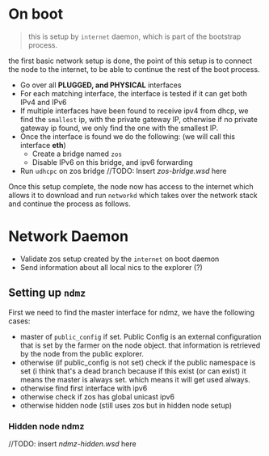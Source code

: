 # On boot
> this is setup by `internet` daemon, which is part of the bootstrap process.

the first basic network setup is done, the point of this setup is to connect the node to the internet, to be able to continue the rest of the boot process.

- Go over all **PLUGGED, and PHYSICAL** interfaces
- For each matching interface, the interface is tested if it can get both IPv4 and IPv6
- If multiple interfaces have been found to receive ipv4  from dhcp, we find the `smallest` ip, with the private gateway IP, otherwise if no private gateway ip found, we only find the one with the smallest IP.
- Once the interface is found we do the following: (we will call this interface **eth**)
  - Create a bridge named `zos`
  - Disable IPv6 on this bridge, and ipv6 forwarding
- Run `udhcpc` on zos bridge
//TODO: Insert *zos-bridge.wsd* here

Once this setup complete, the node now has access to the internet which allows it to download and run `networkd` which takes over the network stack and continue the process as follows.

# Network Daemon
- Validate zos setup created by the `internet` on boot daemon
- Send information about all local nics to the explorer (?)

## Setting up `ndmz`
First we need to find the master interface for ndmz, we have the following cases:
- master of `public_config` if set. Public Config is an external configuration that is set by the farmer on the node object. that information is retrieved by the node from the public explorer.
- otherwise (if public_config is not set) check if the public namespace is set (i think that's a dead branch because if this exist (or can exist) it means the master is always set. which means it will get used always.
- otherwise find first interface with ipv6
- otherwise check if zos has global unicast ipv6
- otherwise hidden node (still uses zos but in hidden node setup)

### Hidden node ndmz
//TODO: insert *ndmz-hidden.wsd* here
